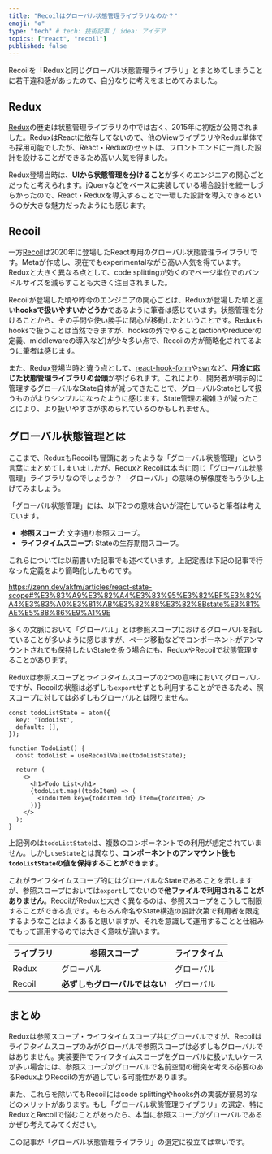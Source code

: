 ```yaml
---
title: "Recoilはグローバル状態管理ライブラリなのか？"
emoji: "⚙️"
type: "tech" # tech: 技術記事 / idea: アイデア
topics: ["react", "recoil"]
published: false
---
```


Recoilを「Reduxと同じグローバル状態管理ライブラリ」とまとめてしまうことに若干違和感があったので、自分なりに考えをまとめてみました。

## Redux

[Redux](https://redux.js.org/)の歴史は状態管理ライブラリの中では古く、2015年に初版が公開されました。ReduxはReactに依存してないので、他のViewライブラリやRedux単体でも採用可能でしたが、React・Reduxのセットは、フロントエンドに一貫した設計を設けることができるため高い人気を得ました。

Redux登場当時は、**UIから状態管理を分けること**が多くのエンジニアの関心ごとだったと考えられます。jQueryなどをベースに実装している場合設計を統一しづらかったので、React・Reduxを導入することで一環した設計を導入できるというのが大きな魅力だったようにも感じます。

## Recoil

一方[Recoil](https://recoiljs.org/)は2020年に登場したReact専用のグローバル状態管理ライブラリです。Metaが作成し、現在でもexperimentalながら高い人気を得ています。Reduxと大きく異なる点として、code splittingが効くのでページ単位でのバンドルサイズを減らすことも大きく注目されました。

Recoilが登場した頃や昨今のエンジニアの関心ごとは、Reduxが登場した頃と違い**hooksで扱いやすいかどうか**であるように筆者は感じています。状態管理を分けることから、その手間や使い勝手に関心が移動したということです。Reduxもhooksで扱うことは当然できますが、hooksの外でやること(actionやreducerの定義、middlewareの導入など)が少々多い点で、Recoilの方が簡略化されてるように筆者は感じます。

また、Redux登場当時と違う点として、[react-hook-form](https://react-hook-form.com/)や[swr](https://swr.vercel.app/ja)など、**用途に応じた状態管理ライブラリの台頭**が挙げられます。これにより、開発者が明示的に管理するグローバルなState自体が減ってきたことで、グローバルStateとして扱うものがよりシンプルになったように感じます。State管理の複雑さが減ったことにより、より扱いやすさが求められているのかもしれません。

## グローバル状態管理とは

ここまで、ReduxもRecoilも冒頭にあったような「グローバル状態管理」という言葉にまとめてしまいましたが、ReduxとRecoilは本当に同じ「グローバル状態管理」ライブラリなのでしょうか？「グローバル」の意味の解像度をもう少し上げてみましょう。

「グローバル状態管理」には、以下2つの意味合いが混在していると筆者は考えています。

- **参照スコープ**: 文字通り参照スコープ。
- **ライフタイムスコープ**: Stateの生存期間スコープ。

これらについては以前書いた記事でも述べています。上記定義は下記の記事で行なった定義をより簡略化したものです。

https://zenn.dev/akfm/articles/react-state-scope#%E3%83%A9%E3%82%A4%E3%83%95%E3%82%BF%E3%82%A4%E3%83%A0%E3%81%AB%E3%82%88%E3%82%8Bstate%E3%81%AE%E5%88%86%E9%A1%9E

多くの文脈において「グローバル」とは参照スコープにおけるグローバルを指していることが多いように感じますが、ページ移動などでコンポーネントがアンマウントされても保持したいStateを扱う場合にも、ReduxやRecoilで状態管理することがあります。

Reduxは参照スコープとライフタイムスコープの2つの意味においてグローバルですが、Recoilの状態は必ずしも`export`せずとも利用することができるため、照スコープに対しては必ずしもグローバルとは限りません。

```tsx
const todoListState = atom({
  key: 'TodoList',
  default: [],
});

function TodoList() {
  const todoList = useRecoilValue(todoListState);

  return (
    <>
      <h1>Todo List</h1>
      {todoList.map((todoItem) => (
        <TodoItem key={todoItem.id} item={todoItem} />
      ))}
    </>
  );
}
```

上記例のは`todoListState`は、複数のコンポーネントでの利用が想定されていません。しかし`useState`とは異なり、**コンポーネントのアンマウント後も`todoListState`の値を保持することができます**。

これがライフタイムスコープ的にはグローバルなStateであることを示しますが、参照スコープにおいては`export`してないので**他ファイルで利用されることがありません**。RecoilがReduxと大きく異なるのは、参照スコープをこうして制限することができる点です。もちろん命名やState構造の設計次第で利用者を限定するようなことはよくあると思いますが、それを意識して運用することと仕組みでもって運用するのでは大きく意味が違います。

| ライブラリ | 参照スコープ | ライフタイム |
| ---- | ---- | ---- |
| Redux | グローバル | グローバル |
| Recoil | **必ずしもグローバルではない** | グローバル |

## まとめ

Reduxは参照スコープ・ライフタイムスコープ共にグローバルですが、Recoilはライフタイムスコープのみがグローバルで参照スコープは必ずしもグローバルではありません。実装要件でライフタイムスコープをグローバルに扱いたいケースが多い場合には、参照スコープがグローバルで名前空間の衝突を考える必要のあるReduxよりRecoilの方が適している可能性があります。

また、これらを除いてもRecoilにはcode splittingやhooks外の実装が簡易的などのメリットがあります。もし「グローバル状態管理ライブラリ」の選定、特にReduxとRecoilで悩むことがあったら、本当に参照スコープがグローバルであるかぜひ考えてみてください。

この記事が「グローバル状態管理ライブラリ」の選定に役立てば幸いです。
